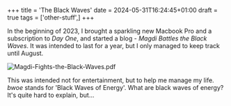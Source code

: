 +++
title = 'The Black Waves'
date = 2024-05-31T16:24:45+01:00
draft = true
tags = ['other-stuff',]
+++

In the beginning of 2023, I brought a sparkling new Macbook Pro and a subscription to *Day One*, and started a blog - *Magdi Battles the Black Waves*. It was intended to last for a year, but I only managed to keep track until August.

![Magdi-Fights-the-Black-Waves.pdf](https://i.imgur.com/0HakH0D.png)

This was intended not for entertainment, but to help me manage my life. *bwoe* stands for 'Black Waves of Energy'. What are black waves of energy? It's quite hard to explain, but...